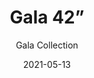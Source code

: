 ---
subtitle: "Gala Collection"
image_secondary: "img/ff342f1d5a037cd9a9e8d335ad84ced923a9bf60-2400x1200.png"
description: "Gala%20is%20a%20minimal%2C%20near-weightless%20take%20on%20the%20chandelier%2C%20rethought%20as%20a%20simple%20beam%20with%20power%20cords%20hidden%20inside%20the%20slim%20suspension%20cables.%20Its%20ivory-frosted%20glass%20fixtures%2C%20fixed%20in%20a%20variety%20of%20compositions%2C%20bring%20to%20mind%20hanging%20fruit.%20Voluptuous%20and%20handblown%2C%20each%20orb%20is%20subtly%20unique."
category: "Chandeliers"
designer: "Rbw"
tags: 
  - "Chandeliers"
title: "Gala 42”"
href: "https://rbw.com/products/gala-42/10g-pcxx-22-120_tm_din-cpyb"
image_primary: "img/GC-42_default.jpg"
manufacturer: "Rich Brilliant Willing"
slug: "/manufacturers/rbw/chandeliers/rbw-gala-42"
date: "2021-05-13"
---